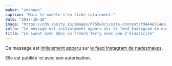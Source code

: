 ```yaml
---
maker: "unknown"
caption: "Mais le modèle s'en fiche totalement."
date: "2017-10-10"
image: "https://cdn.sanity.io/images/hl5bw8cj/site-content/fd444e514ea1ec6a2e2830b0a17bbc044f18a702-683x854.jpg"
intro: "Ce message est initialement apparu sur le feed Instagram de nadesmakes ."
title: "Le sweat Sven dans un french Terry avec peu d'élasticité"
---
```



Ce message est [initialement apparu](https://www.instagram.com/p/BaBqKDtDelP/) sur [le feed Instagram de nadesmakes](https://www.instagram.com/nadesmakes/).

Elle est publiée ici avec son autorisation.

